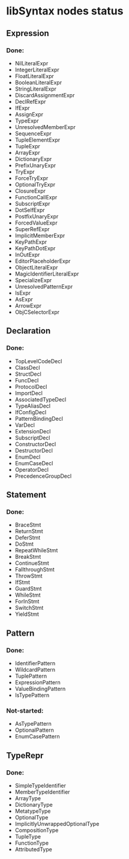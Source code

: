 # libSyntax nodes status

## Expression

### Done:
  * NilLiteralExpr
  * IntegerLiteralExpr
  * FloatLiteralExpr
  * BooleanLiteralExpr
  * StringLiteralExpr
  * DiscardAssignmentExpr
  * DeclRefExpr
  * IfExpr
  * AssignExpr
  * TypeExpr
  * UnresolvedMemberExpr
  * SequenceExpr
  * TupleElementExpr
  * TupleExpr
  * ArrayExpr
  * DictionaryExpr
  * PrefixUnaryExpr
  * TryExpr
  * ForceTryExpr
  * OptionalTryExpr
  * ClosureExpr
  * FunctionCallExpr
  * SubscriptExpr
  * DotSelfExpr
  * PostfixUnaryExpr
  * ForcedValueExpr
  * SuperRefExpr
  * ImplicitMemberExpr
  * KeyPathExpr
  * KeyPathDotExpr
  * InOutExpr
  * EditorPlaceholderExpr
  * ObjectLiteralExpr
  * MagicIdentifierLiteralExpr
  * SpecializeExpr
  * UnresolvedPatternExpr
  * IsExpr
  * AsExpr
  * ArrowExpr
  * ObjCSelectorExpr

## Declaration

### Done:
  * TopLevelCodeDecl
  * ClassDecl
  * StructDecl
  * FuncDecl
  * ProtocolDecl
  * ImportDecl
  * AssociatedTypeDecl
  * TypeAliasDecl
  * IfConfigDecl
  * PatternBindingDecl
  * VarDecl
  * ExtensionDecl
  * SubscriptDecl
  * ConstructorDecl
  * DestructorDecl
  * EnumDecl
  * EnumCaseDecl
  * OperatorDecl
  * PrecedenceGroupDecl

## Statement
### Done:
  * BraceStmt
  * ReturnStmt
  * DeferStmt
  * DoStmt
  * RepeatWhileStmt
  * BreakStmt
  * ContinueStmt
  * FallthroughStmt
  * ThrowStmt
  * IfStmt
  * GuardStmt
  * WhileStmt
  * ForInStmt
  * SwitchStmt
  * YieldStmt

## Pattern
### Done:
  * IdentifierPattern
  * WildcardPattern
  * TuplePattern
  * ExpressionPattern
  * ValueBindingPattern
  * IsTypePattern

### Not-started:
  * AsTypePattern
  * OptionalPattern
  * EnumCasePattern

## TypeRepr
### Done:
  * SimpleTypeIdentifier
  * MemberTypeIdentifier
  * ArrayType
  * DictionaryType
  * MetatypeType
  * OptionalType
  * ImplicitlyUnwrappedOptionalType
  * CompositionType
  * TupleType
  * FunctionType
  * AttributedType
